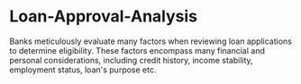 # Loan-Approval-Analysis
Banks meticulously evaluate many factors when reviewing loan applications to determine eligibility. These factors encompass many financial and personal considerations, including credit history, income stability, employment status, loan's purpose etc.

